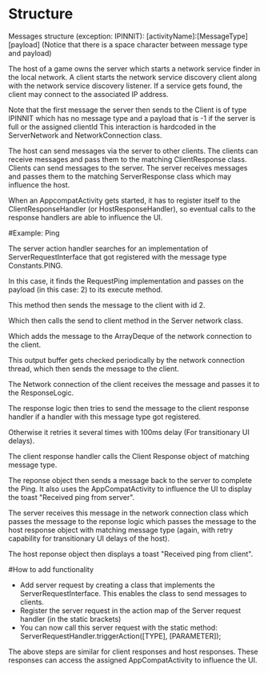 # Structure
Messages structure (exception: IPINNIT):
[activityName]:[MessageType] [payload]
(Notice that there is a space character between message type and payload)

The host of a game owns the server which starts a network service finder in the local network.
A client starts the network service discovery client along with the network service discovery listener.
If a service gets found, the client may connect to the associated IP address. 

Note that the first message the server then sends to the Client is of type IPINNIT which has no message type and a payload that is -1 if the server is full or the assigned clientId
This interaction is hardcoded in the ServerNetwork and NetworkConnection class.

The host can send messages via the server to other clients.
The clients can receive messages and pass them to the matching ClientResponse class.
Clients can send messages to the server.
The server receives messages and passes them to the matching ServerResponse class which may influence the host.

When an AppcompatActivity gets started, it has to register itself to the ClientResponseHandler (or HostResponseHandler), so eventual calls to the response handlers are able to influence the UI. 

#Example: Ping

The server action handler searches for an implementation of ServerRequestInterface that got registered with the message type Constants.PING.

In this case, it finds the RequestPing implementation and passes on the payload (in this case: 2) to its execute method.

This method then sends the message to the client with id 2.

Which then calls the send to client method in the Server network class.

Which adds the message to the ArrayDeque of the network connection to the client.

This output buffer gets checked periodically by the network connection thread, which then sends the message to the client.

The Network connection of the client receives the message and passes it to the ResponseLogic.

The response logic then tries to send the message to the client response handler if a handler with this message type got registered. 

Otherwise it retries it several times with 100ms delay (For transitionary UI delays). 

The client response handler calls the Client Response object of matching message type.

The reponse object then sends a message back to the server to complete the Ping. It also uses the AppCompatActivity to influence the UI to display the toast "Received ping from server".

The server receives this message in the network connection class which passes the message to the reponse logic which passes the message to the host response object with matching message type (again, with retry capability for transitionary UI delays of the host).

The host reponse object then displays a toast "Received ping from client".

#How to add functionality
* Add server request by creating a class that implements the ServerRequestInterface. This enables the class to send messages to clients.
* Register the server request in the action map of the Server request handler (in the static brackets)
* You can now call this server request with the static method: ServerRequestHandler.triggerAction([TYPE], [PARAMETER]);

The above steps are similar for client responses and host responses. These responses can access the assigned AppCompatActivity to influence the UI.


